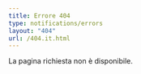 ```yaml
---
title: Errore 404
type: notifications/errors
layout: "404"
url: /404.it.html
---
```

La pagina richiesta non è disponibile. 